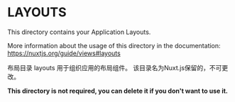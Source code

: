 # LAYOUTS

This directory contains your Application Layouts.

More information about the usage of this directory in the documentation:
https://nuxtjs.org/guide/views#layouts

布局目录 layouts 用于组织应用的布局组件。
该目录名为Nuxt.js保留的，不可更改。

**This directory is not required, you can delete it if you don't want to use it.**
